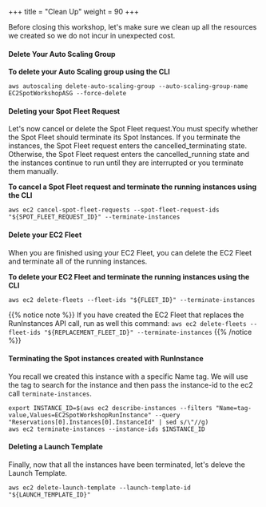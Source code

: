 +++
title = "Clean Up"
weight = 90
+++

Before closing this workshop, let's make sure we clean up all the resources we created so we do not incur in unexpected cost.

#### Delete Your Auto Scaling Group

**To delete your Auto Scaling group using the CLI**

```
aws autoscaling delete-auto-scaling-group --auto-scaling-group-name EC2SpotWorkshopASG --force-delete
```

#### Deleting your Spot Fleet Request

Let's now cancel or delete the Spot Fleet request.You must specify whether the Spot Fleet should terminate its Spot Instances. If you terminate the instances, the Spot Fleet request enters
the cancelled\_terminating state. Otherwise, the Spot Fleet request
enters the cancelled\_running state and the instances continue to run
until they are interrupted or you terminate them manually.

**To cancel a Spot Fleet request and terminate the running instances using the CLI**

```
aws ec2 cancel-spot-fleet-requests --spot-fleet-request-ids "${SPOT_FLEET_REQUEST_ID}" --terminate-instances
```

#### Delete your EC2 Fleet

When you are finished using your EC2 Fleet, you can delete the EC2 Fleet
and terminate all of the running instances.

**To delete your EC2 Fleet and terminate the running instances using the CLI**

```
aws ec2 delete-fleets --fleet-ids "${FLEET_ID}" --terminate-instances
```

{{% notice note %}}
If you have created the EC2 Fleet that replaces the RunInstances API call, run as well this command: `aws ec2 delete-fleets --fleet-ids "${REPLACEMENT_FLEET_ID}" --terminate-instances`
{{% /notice %}}


#### Terminating the Spot instances created with RunInstance

You recall we created this instance with a specific Name tag. We will use the tag to search for the instance and then pass the instance-id to the ec2 call `terminate-instances`.

```
export INSTANCE_ID=$(aws ec2 describe-instances --filters "Name=tag-value,Values=EC2SpotWorkshopRunInstance" --query "Reservations[0].Instances[0].InstanceId" | sed s/\"//g)
aws ec2 terminate-instances --instance-ids $INSTANCE_ID
```

#### Deleting a Launch Template

Finally, now that all the instances have been terminated, let's deleve the Launch Template.

```
aws ec2 delete-launch-template --launch-template-id "${LAUNCH_TEMPLATE_ID}"
```